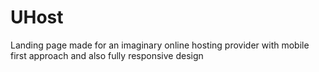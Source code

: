 # UHost
Landing page made for an imaginary online hosting provider with mobile first approach and also fully responsive design 
